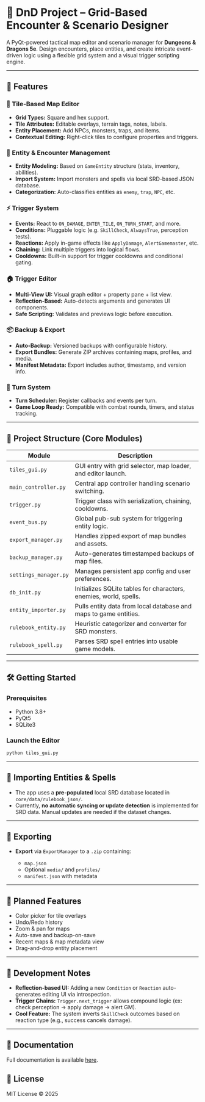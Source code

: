 # 🧙 DnD Project – Grid-Based Encounter & Scenario Designer

A PyQt-powered tactical map editor and scenario manager for **Dungeons & Dragons 5e**. Design encounters, place entities, and create intricate event-driven logic using a flexible grid system and a visual trigger scripting engine.

---

## 🎯 Features

### 🧱 Tile-Based Map Editor

* **Grid Types:** Square and hex support.
* **Tile Attributes:** Editable overlays, terrain tags, notes, labels.
* **Entity Placement:** Add NPCs, monsters, traps, and items.
* **Contextual Editing:** Right-click tiles to configure properties and triggers.

### 👥 Entity & Encounter Management

* **Entity Modeling:** Based on `GameEntity` structure (stats, inventory, abilities).
* **Import System:** Import monsters and spells via local SRD-based JSON database.
* **Categorization:** Auto-classifies entities as `enemy`, `trap`, `NPC`, etc.

### ⚡ Trigger System

* **Events:** React to `ON_DAMAGE`, `ENTER_TILE`, `ON_TURN_START`, and more.
* **Conditions:** Pluggable logic (e.g. `SkillCheck`, `AlwaysTrue`, perception tests).
* **Reactions:** Apply in-game effects like `ApplyDamage`, `AlertGamemaster`, etc.
* **Chaining:** Link multiple triggers into logical flows.
* **Cooldowns:** Built-in support for trigger cooldowns and conditional gating.

### 🏠 Trigger Editor

* **Multi-View UI:** Visual graph editor + property pane + list view.
* **Reflection-Based:** Auto-detects arguments and generates UI components.
* **Safe Scripting:** Validates and previews logic before execution.

### 📦 Backup & Export

* **Auto-Backup:** Versioned backups with configurable history.
* **Export Bundles:** Generate ZIP archives containing maps, profiles, and media.
* **Manifest Metadata:** Export includes author, timestamp, and version info.

### 🧠 Turn System

* **Turn Scheduler:** Register callbacks and events per turn.
* **Game Loop Ready:** Compatible with combat rounds, timers, and status tracking.

---

## 📂 Project Structure (Core Modules)

| Module                | Description                                                       |
| --------------------- | ----------------------------------------------------------------- |
| `tiles_gui.py`        | GUI entry with grid selector, map loader, and editor launch.      |
| `main_controller.py`  | Central app controller handling scenario switching.               |
| `trigger.py`          | Trigger class with serialization, chaining, cooldowns.            |
| `event_bus.py`        | Global pub-sub system for triggering entity logic.                |
| `export_manager.py`   | Handles zipped export of map bundles and assets.                  |
| `backup_manager.py`   | Auto-generates timestamped backups of map files.                  |
| `settings_manager.py` | Manages persistent app config and user preferences.               |
| `db_init.py`          | Initializes SQLite tables for characters, enemies, world, spells. |
| `entity_importer.py`  | Pulls entity data from local database and maps to game entities.  |
| `rulebook_entity.py`  | Heuristic categorizer and converter for SRD monsters.             |
| `rulebook_spell.py`   | Parses SRD spell entries into usable game models.                 |

---

## 🛠️ Getting Started

### Prerequisites

* Python 3.8+
* PyQt5
* SQLite3

### Launch the Editor

```bash
python tiles_gui.py
```

---

## 📄 Importing Entities & Spells

* The app uses a **pre-populated** local SRD database located in `core/data/rulebook_json/`.
* Currently, **no automatic syncing or update detection** is implemented for SRD data. Manual updates are needed if the dataset changes.

---

## 📅 Exporting

* **Export** via `ExportManager` to a `.zip` containing:

  * `map.json`
  * Optional `media/` and `profiles/`
  * `manifest.json` with metadata

---

## 🔄 Planned Features

* Color picker for tile overlays
* Undo/Redo history
* Zoom & pan for maps
* Auto-save and backup-on-save
* Recent maps & map metadata view
* Drag-and-drop entity placement

---

## 🤖 Development Notes

* **Reflection-based UI:** Adding a new `Condition` or `Reaction` auto-generates editing UI via introspection.
* **Trigger Chains:** `Trigger.next_trigger` allows compound logic (ex: check perception → apply damage → alert GM).
* **Cool Feature:** The system inverts `SkillCheck` outcomes based on reaction type (e.g., success cancels damage).

---

## 📘 Documentation

Full documentation is available [here](docs/html/index.html).

## 📜 License

MIT License © 2025
